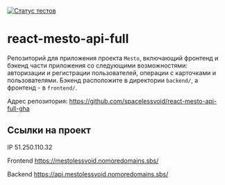 [![Статус тестов](../../actions/workflows/tests.yml/badge.svg)](../../actions/workflows/tests.yml)

# react-mesto-api-full

Репозиторий для приложения проекта `Mesto`, включающий фронтенд и бэкенд части приложения со следующими возможностями: авторизации и регистрации пользователей, операции с карточками и пользователями. Бэкенд расположите в директории `backend/`, а фронтенд - в `frontend/`.

Адрес репозитория: https://github.com/spacelessvoid/react-mesto-api-full-gha

## Ссылки на проект

IP 51.250.110.32

Frontend https://mestolessvoid.nomoredomains.sbs/

Backend https://api.mestolessvoid.nomoredomains.sbs/
